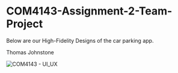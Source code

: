 # COM4143-Assignment-2-Team-Project

Below are our High-Fidelity Designs of the car parking app.

Thomas Johnstone

![COM4143 - UI_UX](https://github.com/user-attachments/assets/6ed46e1a-d4aa-4d8b-84ef-f50414e4cd6f)


